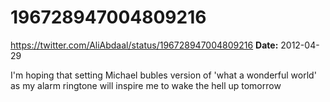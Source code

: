 # 196728947004809216
https://twitter.com/AliAbdaal/status/196728947004809216
**Date:** 2012-04-29

I'm hoping that setting Michael bubles version of 'what a wonderful world' as my alarm ringtone will inspire me to wake the hell up tomorrow
